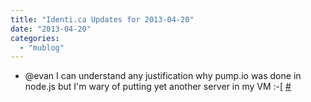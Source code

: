 ```yaml
---
title: "Identi.ca Updates for 2013-04-20"
date: "2013-04-20"
categories: 
  - "mublog"
---
```


- @evan I can understand any justification why pump.io was done in node.js but I'm wary of putting yet another server in my VM :-\[ [#](http://identi.ca/notice/100683587)
